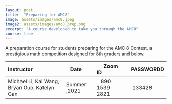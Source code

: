 ```yaml
---
layout: post
title:  "Preparing for AMC8"
image: assets/images/amc8.jpeg
image2: assets/images/amc8_prep.png
excerpt: "A course developed to take you through the AMC8"
course: true
---
```


 A preparation course for students preparing for the AMC 8 Contest, a prestigious math competition designed for 8th graders and below.


| Instructor  | &nbsp;&nbsp;&nbsp;Date&nbsp; | &nbsp;&nbsp; &nbsp;&nbsp;Zoom ID &nbsp; | &nbsp;PASSWORDD  |
| :---        |    :----   |          :--- |  :--- |
|Michael Li, Kai Wang, Bryan Guo, Katelyn Gan   | Summer ,2021   | &nbsp;&nbsp; 890 1539 2821 &nbsp; &nbsp; |&nbsp; 133428|

<br/>
